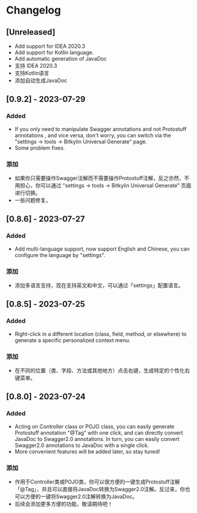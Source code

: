 <!-- Keep a Changelog guide -> https://keepachangelog.com -->

# Changelog

## [Unreleased]

- Add support for IDEA 2020.3
- Add support for Kotlin language.
- Add automatic generation of JavaDoc
- 支持 IDEA 2020.3
- 支持Kotlin语言
- 添加自动生成JavaDoc

## [0.9.2] - 2023-07-29

### Added

- If you only need to manipulate Swagger annotations and not Protostuff annotations , and vice versa, don't worry, you can switch via the "settings -> tools -> Bitkylin Universal Generate" page.
- Some problem fixes.

### 添加

- 如果你只需要操作Swagger注解而不需要操作Protostuff注解，反之亦然，不用担心，你可以通过 "settings -> tools -> Bitkylin Universal Generate" 页面进行切换。
- 一些问题修复。

## [0.8.6] - 2023-07-27

### Added

- Add multi-language support, now support English and Chinese, you can configure the language by "settings".

### 添加

- 添加多语言支持，现在支持英文和中文，可以通过「settings」配置语言。

## [0.8.5] - 2023-07-25

### Added

- Right-click in a different location (class, field, method, or elsewhere) to generate a specific personalized context menu.

### 添加

- 在不同的位置（类、字段、方法或其他地方）点击右键，生成特定的个性化右键菜单。

## [0.8.0] - 2023-07-24

### Added

- Acting on Controller class or POJO class, you can easily generate Protostuff annotation "@Tag" with one click, and can directly convert JavaDoc to Swagger2.0 annotations. In turn, you can easily convert Swagger2.0 annotations to JavaDoc with a single click.
- More convenient features will be added later, so stay tuned!

### 添加

- 作用于Controller类或POJO类，你可以很方便的一键生成Protostuff注解「@Tag」，并且可以直接将JavaDoc转换为Swagger2.0注解。反过来，你也可以方便的一键将Swagger2.0注解转换为JavaDoc。
- 后续会添加更多方便的功能，敬请期待吧！